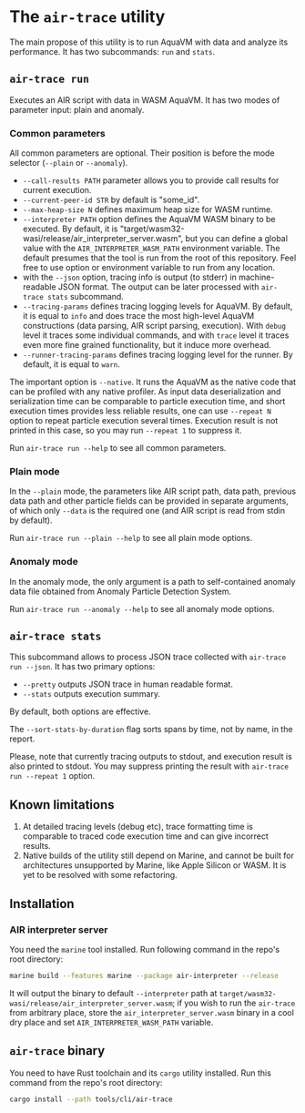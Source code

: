 # The `air-trace` utility

The main propose of this utility is to run AquaVM with data and analyze its performance.  It has two subcommands: `run` and `stats`.

## `air-trace run`

Executes an AIR script with data in WASM AquaVM.  It has two modes of parameter input: plain and anomaly.

### Common parameters
All common parameters are optional.  Their position is before the mode selector (`--plain` or `--anomaly`).

+ `--call-results PATH` parameter allows you to provide call results for current execution.
+ `--current-peer-id STR` by default is "some_id".
+ `--max-heap-size N` defines maximum heap size for WASM runtime.
+ `--interpreter PATH` option defines the AquaVM WASM binary to be executed.  By default, it is "target/wasm32-wasi/release/air_interpreter_server.wasm", but you can define a global value with the `AIR_INTERPRETER_WASM_PATH` environment variable.  The default presumes that the tool is run from the root of this repository.  Feel free to use option or environment variable to run from any location.
+ with the `--json` option, tracing info is output (to stderr) in machine-readable JSON format.  The output can be later processed with `air-trace stats` subcommand.
+ `--tracing-params` defines tracing logging levels for AquaVM.  By default, it is equal to `info` and does trace the most high-level AquaVM constructions (data parsing, AIR script parsing, execution).  With `debug` level it traces some individual commands, and with `trace` level it traces even more fine grained functionality, but it induce more overhead.
+ `--runner-tracing-params` defines tracing logging level for the runner.  By default, it is equal to `warn`. 

The important option is `--native`.  It runs the AquaVM as the native code that can be profiled with any native profiler.  As input data deserialization and serialization time can be comparable to particle execution time, and short execution times provides less reliable results, one can use `--repeat N` option to repeat particle execution several times.  Execution result is not printed in this case, so you may run `--repeat 1` to suppress it.

Run `air-trace run --help` to see all common parameters.

### Plain mode
In the `--plain` mode, the parameters like AIR script path, data path, previous data path and other particle fields can be provided in separate arguments, of which only `--data` is the required one (and AIR script is read from stdin by default).

Run `air-trace run --plain --help` to see all plain mode options.

### Anomaly mode
In the anomaly mode, the only argument is a path to self-contained anomaly data file obtained from Anomaly Particle Detection System.

Run `air-trace run --anomaly --help` to see all anomaly mode options.

## `air-trace stats`

This subcommand allows to process JSON trace collected with `air-trace run --json`.  It has two primary options:

+ `--pretty` outputs JSON trace in human readable format.
+ `--stats` outputs execution summary.

By default, both options are effective.

The `--sort-stats-by-duration` flag sorts spans by time, not by name, in the report.

Please, note that currently tracing outputs to stdout, and execution result is also printed to stdout.  You may suppress printing the result with `air-trace run --repeat 1` option.

## Known limitations

1. At detailed tracing levels (debug etc), trace formatting time is comparable to traced code execution time and can give incorrect results.
2. Native builds of the utility still depend on Marine, and cannot be built for architectures unsupported by Marine, like Apple Silicon or WASM.  It is yet to be resolved with some refactoring.

## Installation

### AIR interpreter server

You need the `marine` tool installed.  Run following command in the repo's root directory:

``` sh
marine build --features marine --package air-interpreter --release
```

It will output the binary to default `--interpreter` path at `target/wasm32-wasi/release/air_interpreter_server.wasm`; if you wish to run the `air-trace` from arbitrary place, store the `air_interpreter_server.wasm` binary in a cool dry place and set `AIR_INTERPRETER_WASM_PATH` variable.

## `air-trace` binary

You need to have Rust toolchain and its `cargo` utility installed.  Run this command from the repo's root directory:

``` sh
cargo install --path tools/cli/air-trace
```
